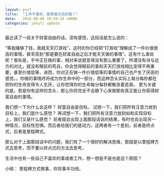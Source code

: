 ```yaml
---
layout: post
title:  "工作不喜欢，是思维方式的错？"
date:   2016-08-06 10:59:24 +0800
categories: jekyll update
---
```


最近读了一段关于财富自由的话，深有感悟，这段话是怎么说的：

“等我赚够了钱，我就天天打游戏”，这时的你已经把“打游戏”理解成了一件价值很高的事情，甚至高到“那是要在财富自由之后才能天天做的事情”。这有什么害处呢？害处是，手中正在做的事，相对来说就变得没有那么重要了。所谓没有诗与远方的对比，就没有眼前的苟且。你会觉得眼前的事和天天打游戏相比变得不再重要，甚至价值低等，进而，你对正在做一件价值低等的事情的自己也产生了厌恶的感觉。。你做的事情终将成为你生命中的一部分，而这种念头实际上每分每秒都在把你的生命变得令人生厌，让你觉得你的生命每分每秒都散发着恶臭。 更为关键的是，若是你有这样的念头，那么你将完全不会静下心来做那些真正能让你获得财富自由的事情。
 
我们想一下为什么会这样？
财富自由是目标。
试想一下，我们把所有注意力放到目标上，我们是什么感觉？
再试想一下，我们把所有注意力放到如和实现目标上，我们又是什么感觉？
前者就会出现上面那段话说的结果，有时也会出现另一种情况，目标性恐惧。而后者给我们的是动力。这两者有一个差别，前者是终点式，后者是里程碑式。
 
那么对于上面那段话中的问题，我们有了一个很好的解决思维，那就是以里程碑方式去思考，而不要以终点式的方法去思考。

生活中也有一些自己不喜欢的事或者工作，想一想是不是也是这个原因？
 
小结：
里程碑方式做事，你将事半功倍。
